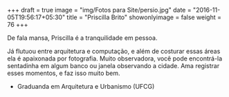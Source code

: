 +++
draft = true
image = "img/Fotos para Site/persio.jpg"
date = "2016-11-05T19:56:17+05:30"
title = "Priscilla Brito"
showonlyimage = false
weight = 76
+++

De fala mansa, Priscilla é a tranquilidade em pessoa.
<!--more-->

 Já flutuou entre arquitetura e computação, e além de costurar essas áreas ela é apaixonada por fotografia. Muito observadora, você pode encontrá-la sentadinha em algum banco ou janela observando a cidade. Ama registrar esses momentos, e faz isso muito bem.

* Graduanda em Arquitetura e Urbanismo (UFCG)
